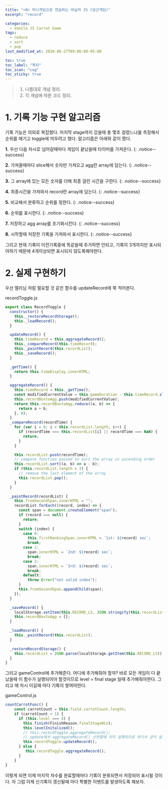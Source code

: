 ```yaml
---
title: "<8> 미니게임으로 연습하는 바닐라 JS (당근게임)"
excerpt: "record"

categories:
  - Vanila JS Carrot Game
tags:
  - reduce
  - sort
  - pop
last_modified_at: 2020-08-27T09:06:00-05:00

toc: true
toc_label: "목차"
toc_icon: "cog"
toc_sticky: true
---
```


> 1. 나름대로 개념 정리.
> 2. 각 개념에 따른 코드 정리.

# 1. 기록 기능 구현 알고리즘

기록 기능은 의외로 복잡했다. 마지막 stage까지 갔을때 총 몇초 걸렸느냐를 측정해서 순위를 매기고 toggle에 띄우려고 했다.
알고리즘은 아래와 같이 짰다.

**1.** 우선 다음 차시로 넘어갈때마다 게임이 끝났을때 타이머를 가져온다.
{: .notice--success}

**2.** 가져올때마다 slice해서 숫자만 가져오고 agg란 array에 담는다.
{: .notice--success}

**3.** 그 array에 있는 모든 숫자를 더해 최종 걸린 시간을 구한다.
{: .notice--success}

**4.** 최종시간을 가져와서 record란 array에 담는다.
{: .notice--success}

**5.** 비교해서 분류하고 순위를 정한다.
{: .notice--success}

**6.** 순위를 표시한다.
{: .notice--success}

**7.** 저장하고 agg array를 초기화시킨다.
{: .notice--success}

**8.** 시작할때 저장한 기록을 가져와서 표시한다.
{: .notice--success}

그리고 현재 기록이 이전기록중에 똑같을때 추가하면 안되고, 기록이 3개까지만 표시되야하기 때문에 4개이상되면 표시되지 않도록해야한다.

# 2. 실제 구현하기

우선 엘리님 처럼 필요할 것 같은 함수를 updateRecord에 쭉 적어본다.

recordToggle.js

```javascript
export class RecordToggle {
  constructor() {
    this._restoreRecordStorage();
    this._loadRecord();
  }

  updateRecord() {
    this.timeRecord = this.aggregateRecord();
    this._compareRecord(this.timeRecord);
    this._paintRecord(this.recordList);
    this._saveRecord();
  }

  _getTime() {
    return this.timeDisplay.innerHTML;
  }

  aggregateRecord() {
    this.timeRecord = this._getTime();
    const modifiedCurrentValue = this.gameDuration - this.timeRecord.slice(-2);
    this.recordBoxtoAgg.push(modifiedCurrentValue);
    return this.recordBoxtoAgg.reduce((a, b) => {
      return a + b;
    }, 0);
  }
  _compareRecord(recordTime) {
    for (var i = 0; i < this.recordList.length; i++) {
      if (recordTime === this.recordList[i] || recordTime === NaN) {
        return;
      }
    }

    this.recordList.push(recordTime);
    // compare function passed to sort the array in ascending order
    this.recordList.sort((a, b) => a - b);
    if (this.recordList.length > 3) {
      // remove the last element of the array
      this.recordList.pop();
    }
  }

  _paintRecord(recordList) {
    this.fromSecondSpan.innerHTML = "";
    recordList.forEach((record, index) => {
      const span = document.createElement("span");
      if (record === null) {
        return;
      }
      switch (index) {
        case 0:
          this.firstRankingSpan.innerHTML = `1st: ${record} sec`;
          break;
        case 1:
          span.innerHTML = `2nd: ${record} sec`;
          break;
        case 2:
          span.innerHTML = `3rd: ${record} sec`;
          break;
        default:
          throw Error("not valid index");
      }
      this.fromSecondSpan.appendChild(span);
    });
  }

  _saveRecord() {
    localStorage.setItem(this.RECORD_LS, JSON.stringify(this.recordList));
    this.recordBoxtoAgg = [];
  }

  _loadRecord() {
    this._paintRecord(this.recordList);
  }

  _restoreRecordStorage() {
    this.recordList = JSON.parse(localStorage.getItem(this.RECORD_LS)) || [];
  }
}
```

그리고 gameControl에 추가해준다. 어디에 추가해줘야 할까? 바로 모든 게임이 다 끝났을때 이 함수가 실행되어야 할것이므로 level = final stage 일때 추가해줘야한다. 그리고 매 차시 이길때 마다 기록이 쌓여야한다.

gameControl.js

```javascript
countCarrotFunc() {
    const carrotCount = this.field.carrotCount.length;
    if (carrotCount < 1) {
      if (this.level === 4) {
        this.finish(FinishReason.finalStageWin);
        this.levelInitalized();
        // this.recordToggle.aggregateRecord();
        // update에서 aggregateRecord() 선언할때 이미 실행되므로 여기서 굳이 실행할 필요없음
        this.recordToggle.updateRecord();
      } else {
         this.recordToggle.aggregateRecord();
      }
    }
}
```

이렇게 되면 이제 마지막 차수를 완료할때마다 기록이 분류되면서 저장되어 표시될 것이다. 자 그럼 이제 신기록이 갱신될때 마다 특별한 이벤트를 발생하도록 해보자.
